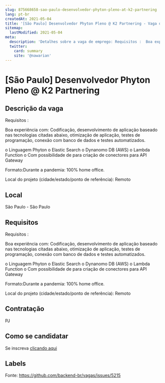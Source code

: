 ```yaml
---
slug: 875668658-sao-paulo-desenvolvedor-phyton-pleno-at-k2-partnering
lang: pt-br
createdAt: 2021-05-04
title: '[São Paulo] Desenvolvedor Phyton Pleno @ K2 Partnering - Vaga de Emprego'
sitemap:
  lastModified: 2021-05-04
meta:
  description: 'Detalhes sobre a vaga de emprego: Requisitos :  Boa experiência com: Codificação, desenvolvimento de aplicação baseado nas tecnologias citadas abaixo, otimização de aplicação, testes de programação, conexão com banco de dados e testes automatizados. o Linguagem Phyton o Elastic Search o Dynanomo DB (AWS) o Lambda Function o Com possibilidade de para criação de conectores para API Gateway Formato:Durante a pandemia: 100% home office. Local do projeto (cidade/estado/ponto de referência): Remoto'
  twitter:
    card: summary
    site: '@nawarian'
---
```


# [São Paulo] Desenvolvedor Phyton Pleno @ K2 Partnering

## Descrição da vaga

Requisitos : 

Boa experiência com:
Codificação, desenvolvimento de aplicação baseado nas tecnologias citadas abaixo, otimização de aplicação, testes de programação, conexão com banco de dados e testes automatizados.

o Linguagem Phyton
o Elastic Search
o Dynanomo DB (AWS)
o Lambda Function
o Com possibilidade de para criação de conectores para API Gateway

Formato:Durante a pandemia: 100% home office.

Local do projeto (cidade/estado/ponto de referência): Remoto

## Local

São Paulo - São Paulo

## Requisitos

Requisitos : 

Boa experiência com:
Codificação, desenvolvimento de aplicação baseado nas tecnologias citadas abaixo, otimização de aplicação, testes de programação, conexão com banco de dados e testes automatizados.

o Linguagem Phyton
o Elastic Search
o Dynanomo DB (AWS)
o Lambda Function
o Com possibilidade de para criação de conectores para API Gateway

Formato:Durante a pandemia: 100% home office.

Local do projeto (cidade/estado/ponto de referência): Remoto

## Contratação

PJ

## Como se candidatar

Se inscreva [clicando aqui](https://www.pyjobs.com.br/job/2529)

## Labels



Fonte: https://github.com/backend-br/vagas/issues/5215